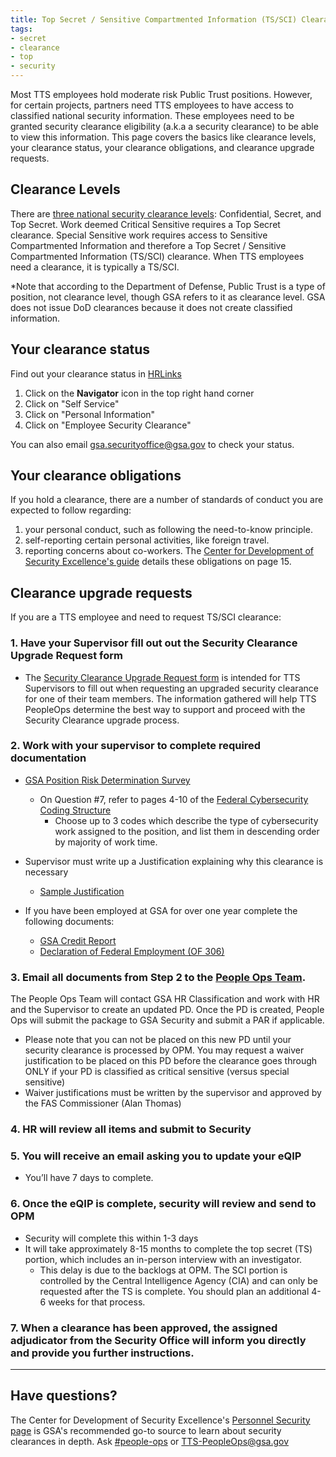 ```yaml
---
title: Top Secret / Sensitive Compartmented Information (TS/SCI) Clearance
tags:
- secret
- clearance
- top
- security
---
```

Most TTS employees hold moderate risk Public Trust positions. However, for certain projects, partners need TTS employees to have access to classified national security information. These employees need to be granted security clearance eligibility (a.k.a a security clearance) to be able to view this information. This page covers the basics like clearance levels, your clearance status, your clearance obligations, and clearance upgrade requests.

## Clearance Levels
There are [three national security clearance levels](https://en.wikipedia.org/wiki/List_of_U.S._security_clearance_terms): Confidential, Secret, and Top Secret. Work deemed Critical Sensitive requires a Top Secret clearance. Special Sensitive work requires access to Sensitive Compartmented Information and therefore a Top Secret / Sensitive Compartmented Information (TS/SCI) clearance. When TTS employees need a clearance, it is typically a TS/SCI.

*Note that according to the Department of Defense, Public Trust is a type of position, not clearance level, though GSA refers to it as clearance level. GSA does not issue DoD clearances because it does not create classified information.

## Your clearance status
Find out your clearance status in [HRLinks]({{site.baseurl}}/leave/#logging-into-hr-links)
1. Click on the **Navigator** icon in the top right hand corner
2. Click on "Self Service"
3. Click on "Personal Information"
4. Click on "Employee Security Clearance"

You can also email [gsa.securityoffice@gsa.gov](mailto:gsa.securityoffice@gsa.gov) to check your status.

## Your clearance obligations
If you hold a clearance, there are a number of standards of conduct you are expected to follow regarding:
1. your personal conduct, such as following the need-to-know principle.
2. self-reporting certain personal activities, like foreign travel.
3. reporting concerns about co-workers.
The [Center for Development of Security Excellence's guide](https://www.cdse.edu/documents/cdse/Receive_and_Maint_Sct_Clnc.pdf) details these obligations on page 15.

## Clearance upgrade requests
If you are a TTS employee and need to request TS/SCI clearance:

### 1. Have your Supervisor fill out out the Security Clearance Upgrade Request form
* The [Security Clearance Upgrade Request form](https://docs.google.com/forms/d/e/1FAIpQLSfvQN8GAZdaojLq-pK6UGxm2BN5Yp96u7a1AxO7FIEwd6wdog/viewform) is intended for TTS Supervisors to fill out when requesting an upgraded security clearance for one of their team members.  The information gathered will help TTS PeopleOps determine the best way to support and proceed with the Security Clearance upgrade process. 

### 2. Work with your supervisor to complete required documentation
* [GSA Position Risk Determination Survey](https://goo.gl/nC9D5S)
   * On Question #7, refer to pages 4-10 of the [Federal Cybersecurity Coding Structure](https://goo.gl/633NXj)  
     * Choose up to 3 codes which describe the type of cybersecurity work assigned to the position, and list them in descending order by majority of work time.

* Supervisor must write up a Justification explaining why this clearance is necessary
   * [Sample Justification](https://goo.gl/FVRmeZ)

* If you have been employed at GSA for over one year complete the following documents:
   * [GSA Credit Report](https://goo.gl/GiFhBy)
   * [Declaration of Federal Employment (OF 306)](https://goo.gl/QDkDZC)

### 3. Email all documents from Step 2 to the [People Ops Team](mailto:TTS-PeopleOps@gsa.gov).
The People Ops Team will contact GSA HR Classification and work with HR and the Supervisor to create an updated PD. Once the PD is created, People Ops will submit the package to GSA Security and submit a PAR if applicable.
   * Please note that you can not be placed on this new PD until your security clearance is processed by OPM. You may request a waiver justification to be placed on this PD before the clearance goes through ONLY if your PD is classified as critical sensitive (versus special sensitive)
   * Waiver justifications must be written by the supervisor and approved by the FAS Commissioner (Alan Thomas)

### 4. HR will review all items and submit to Security

### 5. You will receive an email asking you to update your eQIP  
* You’ll have 7 days to complete.

### 6. Once the eQIP is complete, security will review and send to OPM 
* Security will complete this within 1-3 days
* It will take approximately 8-15 months to complete the top secret (TS) portion, which includes an in-person interview with an investigator.
  * This delay is due to the backlogs at OPM. The SCI portion is controlled by the Central Intelligence Agency (CIA) and can only be requested after the TS is complete.  You should plan an additional 4-6 weeks for that process.
  
### 7. When a clearance has been approved, the assigned adjudicator from the Security Office will inform you directly and provide you further instructions. 


--------------------------------------------------------------------------------

## Have questions?

The Center for Development of Security Excellence's [Personnel Security page](https://www.cdse.edu/catalog/personnel-security.html) is GSA's recommended go-to source to learn about security clearances in depth. Ask [#people-ops](https://gsa-tts.slack.com/messages/people-ops) or [TTS-PeopleOps@gsa.gov](mailto:TTS-PeopleOps@gsa.gov)
